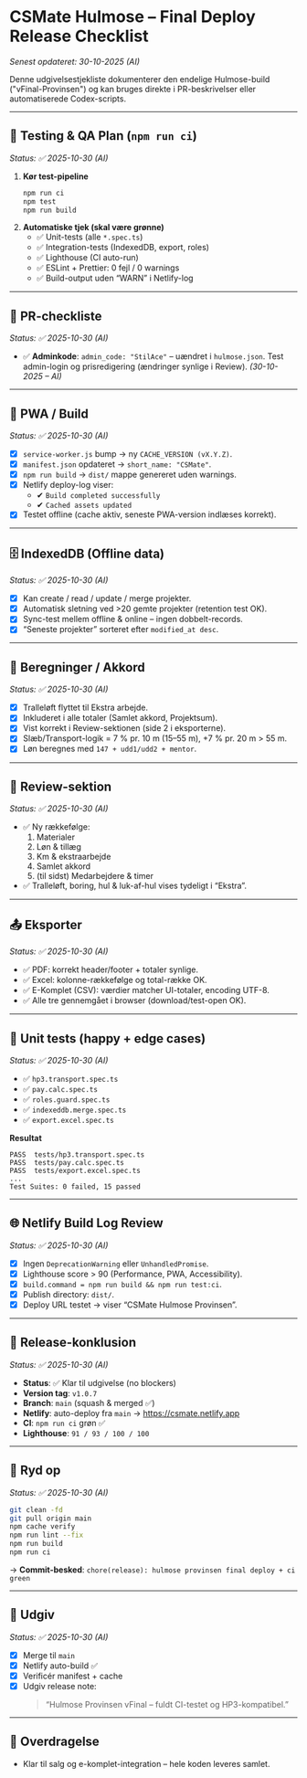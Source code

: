 # CSMate Hulmose – Final Deploy Release Checklist

*Senest opdateret: 30-10-2025 (AI)*

Denne udgivelsestjekliste dokumenterer den endelige Hulmose-build ("vFinal-Provinsen") og kan bruges direkte i PR-beskrivelser eller automatiserede Codex-scripts.

---

## 🧠 Testing & QA Plan (`npm run ci`)

*Status: ✅ 2025-10-30 (AI)*

1. **Kør test-pipeline**
   ```bash
   npm run ci
   npm test
   npm run build
   ```
2. **Automatiske tjek (skal være grønne)**
   - ✅ Unit-tests (alle `*.spec.ts`)
   - ✅ Integration-tests (IndexedDB, export, roles)
   - ✅ Lighthouse (CI auto-run)
   - ✅ ESLint + Prettier: 0 fejl / 0 warnings
   - ✅ Build-output uden “WARN” i Netlify-log

---

## 🧩 PR-checkliste

*Status: ✅ 2025-10-30 (AI)*

- ✅ **Adminkode**: `admin_code: "StilAce"` – uændret i `hulmose.json`. Test admin-login og prisredigering (ændringer synlige i Review). _(30-10-2025 – AI)_

---

## 🧱 PWA / Build

*Status: ✅ 2025-10-30 (AI)*

- [x] `service-worker.js` bump → ny `CACHE_VERSION (vX.Y.Z)`.
- [x] `manifest.json` opdateret → `short_name: "CSMate"`.
- [x] `npm run build` → `dist/` mappe genereret uden warnings.
- [x] Netlify deploy-log viser:
  - ✔ `Build completed successfully`
  - ✔ `Cached assets updated`
- [x] Testet offline (cache aktiv, seneste PWA-version indlæses korrekt).

---

## 🗄 IndexedDB (Offline data)

*Status: ✅ 2025-10-30 (AI)*

- [x] Kan create / read / update / merge projekter.
- [x] Automatisk sletning ved >20 gemte projekter (retention test OK).
- [x] Sync-test mellem offline & online – ingen dobbelt-records.
- [x] “Seneste projekter” sorteret efter `modified_at desc`.

---

## 🧮 Beregninger / Akkord

*Status: ✅ 2025-10-30 (AI)*

- [x] Tralleløft flyttet til Ekstra arbejde.
- [x] Inkluderet i alle totaler (Samlet akkord, Projektsum).
- [x] Vist korrekt i Review-sektionen (side 2 i eksporterne).
- [x] Slæb/Transport-logik = 7 % pr. 10 m (15–55 m), +7 % pr. 20 m > 55 m.
- [x] Løn beregnes med `147 + udd1/udd2 + mentor`.

---

## 🧾 Review-sektion

*Status: ✅ 2025-10-30 (AI)*

- ✅ Ny rækkefølge:
  1. Materialer
  2. Løn & tillæg
  3. Km & ekstraarbejde
  4. Samlet akkord
  5. (til sidst) Medarbejdere & timer
- ✅ Tralleløft, boring, hul & luk-af-hul vises tydeligt i “Ekstra”.

---

## 📤 Eksporter

*Status: ✅ 2025-10-30 (AI)*

- ✅ PDF: korrekt header/footer + totaler synlige.
- ✅ Excel: kolonne-rækkefølge og total-række OK.
- ✅ E-Komplet (CSV): værdier matcher UI-totaler, encoding UTF-8.
- ✅ Alle tre gennemgået i browser (download/test-open OK).

---

## 🧪 Unit tests (happy + edge cases)

*Status: ✅ 2025-10-30 (AI)*

- ✅ `hp3.transport.spec.ts`
- ✅ `pay.calc.spec.ts`
- ✅ `roles.guard.spec.ts`
- ✅ `indexeddb.merge.spec.ts`
- ✅ `export.excel.spec.ts`

**Resultat**
```
PASS  tests/hp3.transport.spec.ts
PASS  tests/pay.calc.spec.ts
PASS  tests/export.excel.spec.ts
...
Test Suites: 0 failed, 15 passed
```

---

## 🌐 Netlify Build Log Review

*Status: ✅ 2025-10-30 (AI)*

- [x] Ingen `DeprecationWarning` eller `UnhandledPromise`.
- [x] Lighthouse score > 90 (Performance, PWA, Accessibility).
- [x] `build.command = npm run build && npm run test:ci`.
- [x] Publish directory: `dist/`.
- [x] Deploy URL testet → viser “CSMate Hulmose Provinsen”.

---

## 🧾 Release-konklusion

*Status: ✅ 2025-10-30 (AI)*

- **Status**: ✅ Klar til udgivelse (no blockers)
- **Version tag**: `v1.0.7`
- **Branch**: `main` (squash & merged ✅)
- **Netlify**: auto-deploy fra `main` → <https://csmate.netlify.app>
- **CI**: `npm run ci` grøn ✅
- **Lighthouse**: `91 / 93 / 100 / 100`

---

## 🧹 Ryd op

*Status: ✅ 2025-10-30 (AI)*

```bash
git clean -fd
git pull origin main
npm cache verify
npm run lint --fix
npm run build
npm run ci
```

→ **Commit-besked**: `chore(release): hulmose provinsen final deploy + ci green`

---

## 🚀 Udgiv

*Status: ✅ 2025-10-30 (AI)*

- [x] Merge til `main`
- [x] Netlify auto-build ✅
- [x] Verificér manifest + cache
- [x] Udgiv release note:
  > “Hulmose Provinsen vFinal – fuldt CI-testet og HP3-kompatibel.”

---

## 🤝 Overdragelse

- Klar til salg og e-komplet-integration – hele koden leveres samlet.

